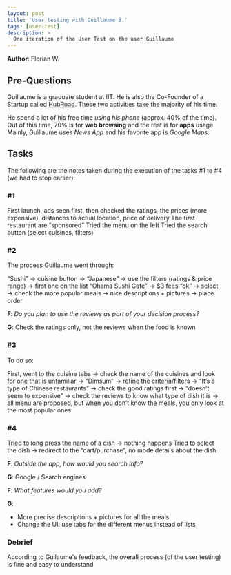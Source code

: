 ```yaml
---
layout: post
title: 'User testing with Guillaume B.'
tags: [user-test]
description: >
  One iteration of the User Test on the user Guillaume
---
```

**Author**: Florian W.

## Pre-Questions
Guillaume is a graduate student at IIT. He is also the Co-Founder of a Startup called [HubRoad](http://hubroad.io/). These two activities take the majority of his time.

He spend a lot of his free time _using his phone_ (approx. 40% of the time). Out of this time, 70% is for **web browsing** and the rest is  for **apps** usage.
Mainly, Guillaume uses _News App_ and his favorite app is _Google Maps_.

## Tasks
The following are the notes taken during the execution of the tasks #1 to #4 (we had to stop earlier).

### #1
First launch, ads seen first, then checked the ratings, the prices (more expensive), distances to actual location, price of delivery
The first restaurant are “sponsored”
Tried the menu on the left
Tried the search button (select cuisines, filters)

### #2
The process Guillaume went through:

“Sushi” → cuisine button → “Japanese” → use the filters (ratings & price range) → first one on the list “Ohama Sushi Cafe” → $3 fees “ok” → select → check the more popular meals → nice descriptions + pictures → place order

**F**: _Do you plan to use the reviews as part of your decision process?_

**G**: Check the ratings only, not the reviews when the food is known

### #3
To do so:

First, went to the cuisine tabs → check the name of the cuisines and look for one that is unfamiliar → “Dimsum” → refine the criteria/filters → “It’s a type of Chinese restaurants” → check the good ratings first → “doesn’t seem to expensive” → check the reviews to know what type of dish it is → all menu are proposed, but when you don’t know the meals, you only look at the most popular ones

### #4
Tried to long press the name of a dish → nothing happens
Tried to select the dish → redirect to the “cart/purchase”, no mode details about the dish

**F**: _Outside the app, how would you search info?_

**G**: Google / Search engines

**F**: _What features would you add?_

**G**:
- More precise descriptions + pictures for all the meals
- Change the UI: use tabs for the different menus instead of lists

### Debrief
According to Guilaume's feedback, the overall process (of the user testing) is fine and easy to understand

